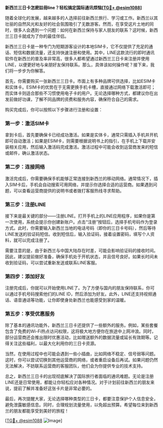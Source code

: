 **新西兰三日卡怎麽註冊line？轻松搞定国际通讯烦恼[[TG💪+ @esim1088](https://t.me/s/esim1088)]**

随着全球化的发展，越来越多的人选择前往新西兰旅行、学习或工作。新西兰以其壮丽的自然风光和友好的社会氛围吸引了无数游客。然而，在享受这片土地的同时，很多人会遇到一个问题：如何在新西兰保持与家人朋友的联系？这时候，新西兰三日卡就成为了你的最佳伴侣。

新西兰三日卡是一种专门为短期游客设计的本地SIM卡，它不仅提供了充足的通话、短信和数据流量，还支持快速注册和使用。其中，LINE这款流行的即时通讯软件在新西兰的普及率非常高，很多人都希望通过新西兰三日卡来注册并使用LINE，以便更好地与亲朋好友保持联系。那么，具体该如何操作呢？接下来，我们将一步步为你解答。

首先，你需要购买一张新西兰三日卡。市面上有多种品牌可供选择，比如ESIM卡和实体卡。ESIM卡的优势在于无需更换手机卡槽，直接通过网络下载激活即可；而实体卡则适合那些不习惯使用电子卡的用户。无论选择哪种方式，都建议你在出发前做好功课，了解不同品牌的资费和服务内容，确保符合自己的需求。

购买完成后，你可以按照以下步骤进行注册和设置：

### 第一步：激活SIM卡
拿到卡后，首先要确保卡已经成功激活。如果是实体卡，通常只需插入手机并开机即可自动激活；如果是ESIM卡，则需要根据说明书上的指引，在手机上下载并安装相关应用，然后输入激活码完成激活。激活过程中可能会收到运营商发来的短信或邮件，确认激活状态。

### 第二步：连接网络
激活完成后，你需要确保手机能够正常连接到新西兰的移动网络。通常情况下，插入SIM卡后，手机会自动搜索可用网络，并提示你选择合适的运营商。如果遇到问题，可以查看运营商提供的说明书或者拨打客服热线寻求帮助。

### 第三步：注册LINE
接下来是最关键的部分——注册LINE。打开手机上的LINE应用程序，如果你是第一次使用，系统会提示你创建新账户。点击“注册”按钮后，选择手机号码作为登录方式。此时，你需要输入新西兰当地的电话号码（即你的三日卡号码），然后等待LINE发送的验证码短信。收到短信后，输入验证码，接着设置密码，填写个人资料，就可以完成注册了。

需要注意的是，由于新西兰与中国大陆存在时差，可能会影响验证码的接收时间。因此，建议提前做好准备，确保手机处于开机状态，并且信号良好。如果长时间未收到验证码，可以尝试重新发送或联系LINE客服。

### 第四步：添加好友
注册完成后，你就可以开始使用LINE了。为了方便与国内的朋友保持联系，你可以通过手机号码搜索他们的LINE ID，然后添加为好友。此外，LINE还支持视频通话、语音通话等功能，让你即使身处新西兰也能感受到家的温暖。

### 第五步：享受优惠服务
除了基本的通讯功能外，新西兰三日卡还提供了一些额外的服务。例如，某些套餐包含了免费的Wi-Fi热点访问权限，这将极大地方便你在旅途中上网冲浪。同时，部分运营商还会推出限时优惠活动，比如赠送额外的数据流量或延长有效期等。记得关注这些福利，以最大化利用你的三日卡资源。

当然，在使用过程中也可能会遇到一些小插曲，比如网络不稳定、信号弱等问题。这时，你可以尝试切换到其他运营商的网络，或者重启设备后再试。如果问题仍然无法解决，不妨联系运营商的客服团队，他们会为你提供专业的技术支持。

总之，新西兰三日卡的出现彻底解决了国际旅行者面临的通讯难题。无论是注册LINE还是日常使用，都能让你轻松应对各种情况。对于计划前往新西兰的朋友来说，提前了解并准备好这张卡片是非常必要的。

最后，再次提醒大家，无论选择哪种类型的三日卡，都要注意保护个人信息安全，避免泄露敏感信息。同时，合理规划流量使用，以免超出预算。希望每位来到新西兰的朋友都能享受到美好的旅程！

[[TG💪+ @esim1088](https://t.me/s/esim1088) ![Image](https://i.postimg.cc/4NQfJmqS/Snipaste-2025-05-13-00-14-12.png)]